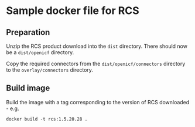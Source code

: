 # Sample docker file for RCS

## Preparation

Unzip the RCS product download into the `dist` directory. There should now be a `dist/openicf` directory.

Copy the required connectors from the `dist/openicf/connectors` directory to the `overlay/connectors` directory.

## Build image

Build the image with a tag corresponding to the version of RCS downloaded - e.g.

```
docker build -t rcs:1.5.20.28 .
```
